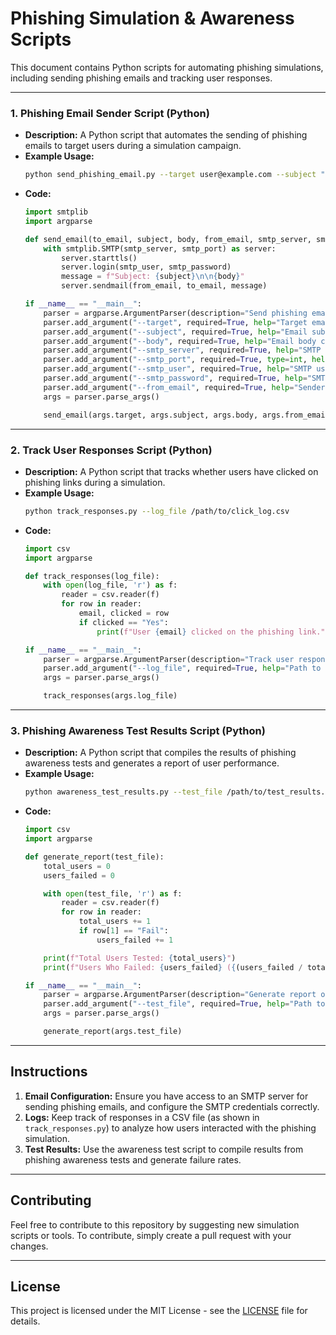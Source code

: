 # Phishing Simulation & Awareness Scripts

This document contains Python scripts for automating phishing simulations, including sending phishing emails and tracking user responses.

---

### 1. **Phishing Email Sender Script (Python)**
   - **Description:** A Python script that automates the sending of phishing emails to target users during a simulation campaign.
   - **Example Usage:**
     ```bash
     python send_phishing_email.py --target user@example.com --subject "Urgent: Account Verification Needed"
     ```
   - **Code:**
     ```python
     import smtplib
     import argparse

     def send_email(to_email, subject, body, from_email, smtp_server, smtp_port, smtp_user, smtp_password):
         with smtplib.SMTP(smtp_server, smtp_port) as server:
             server.starttls()
             server.login(smtp_user, smtp_password)
             message = f"Subject: {subject}\n\n{body}"
             server.sendmail(from_email, to_email, message)

     if __name__ == "__main__":
         parser = argparse.ArgumentParser(description="Send phishing email during simulation.")
         parser.add_argument("--target", required=True, help="Target email address.")
         parser.add_argument("--subject", required=True, help="Email subject line.")
         parser.add_argument("--body", required=True, help="Email body content.")
         parser.add_argument("--smtp_server", required=True, help="SMTP server address.")
         parser.add_argument("--smtp_port", required=True, type=int, help="SMTP server port.")
         parser.add_argument("--smtp_user", required=True, help="SMTP username.")
         parser.add_argument("--smtp_password", required=True, help="SMTP password.")
         parser.add_argument("--from_email", required=True, help="Sender's email address.")
         args = parser.parse_args()

         send_email(args.target, args.subject, args.body, args.from_email, args.smtp_server, args.smtp_port, args.smtp_user, args.smtp_password)
     ```

---

### 2. **Track User Responses Script (Python)**
   - **Description:** A Python script that tracks whether users have clicked on phishing links during a simulation.
   - **Example Usage:**
     ```bash
     python track_responses.py --log_file /path/to/click_log.csv
     ```
   - **Code:**
     ```python
     import csv
     import argparse

     def track_responses(log_file):
         with open(log_file, 'r') as f:
             reader = csv.reader(f)
             for row in reader:
                 email, clicked = row
                 if clicked == "Yes":
                     print(f"User {email} clicked on the phishing link.")

     if __name__ == "__main__":
         parser = argparse.ArgumentParser(description="Track user responses during phishing simulation.")
         parser.add_argument("--log_file", required=True, help="Path to log file with user responses.")
         args = parser.parse_args()

         track_responses(args.log_file)
     ```

---

### 3. **Phishing Awareness Test Results Script (Python)**
   - **Description:** A Python script that compiles the results of phishing awareness tests and generates a report of user performance.
   - **Example Usage:**
     ```bash
     python awareness_test_results.py --test_file /path/to/test_results.csv
     ```
   - **Code:**
     ```python
     import csv
     import argparse

     def generate_report(test_file):
         total_users = 0
         users_failed = 0

         with open(test_file, 'r') as f:
             reader = csv.reader(f)
             for row in reader:
                 total_users += 1
                 if row[1] == "Fail":
                     users_failed += 1

         print(f"Total Users Tested: {total_users}")
         print(f"Users Who Failed: {users_failed} ({(users_failed / total_users) * 100:.2f}% failure rate)")

     if __name__ == "__main__":
         parser = argparse.ArgumentParser(description="Generate report of phishing awareness test results.")
         parser.add_argument("--test_file", required=True, help="Path to phishing awareness test results CSV.")
         args = parser.parse_args()

         generate_report(args.test_file)
     ```

---

## Instructions

1. **Email Configuration:** Ensure you have access to an SMTP server for sending phishing emails, and configure the SMTP credentials correctly.
2. **Logs:** Keep track of responses in a CSV file (as shown in `track_responses.py`) to analyze how users interacted with the phishing simulation.
3. **Test Results:** Use the awareness test script to compile results from phishing awareness tests and generate failure rates.

---

## Contributing

Feel free to contribute to this repository by suggesting new simulation scripts or tools. To contribute, simply create a pull request with your changes.

---

## License

This project is licensed under the MIT License - see the [LICENSE](LICENSE) file for details.
